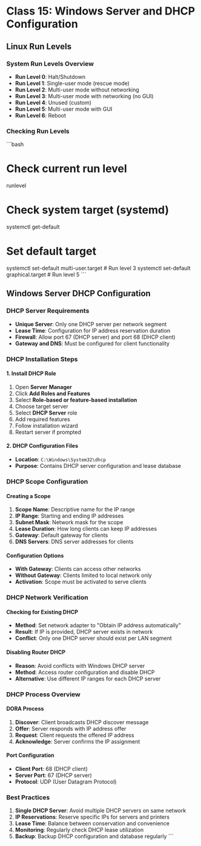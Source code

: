 # Class 15: Windows Server and DHCP Configuration

## Linux Run Levels

### System Run Levels Overview
- **Run Level 0**: Halt/Shutdown
- **Run Level 1**: Single-user mode (rescue mode)
- **Run Level 2**: Multi-user mode without networking
- **Run Level 3**: Multi-user mode with networking (no GUI)
- **Run Level 4**: Unused (custom)
- **Run Level 5**: Multi-user mode with GUI
- **Run Level 6**: Reboot

### Checking Run Levels
\`\`\`bash
# Check current run level
runlevel

# Check system target (systemd)
systemctl get-default

# Set default target
systemctl set-default multi-user.target  # Run level 3
systemctl set-default graphical.target   # Run level 5
\`\`\`

## Windows Server DHCP Configuration

### DHCP Server Requirements
- **Unique Server**: Only one DHCP server per network segment
- **Lease Time**: Configuration for IP address reservation duration
- **Firewall**: Allow port 67 (DHCP server) and port 68 (DHCP client)
- **Gateway and DNS**: Must be configured for client functionality

### DHCP Installation Steps

#### 1. Install DHCP Role
1. Open **Server Manager**
2. Click **Add Roles and Features**
3. Select **Role-based or feature-based installation**
4. Choose target server
5. Select **DHCP Server** role
6. Add required features
7. Follow installation wizard
8. Restart server if prompted

#### 2. DHCP Configuration Files
- **Location**: `C:\Windows\System32\dhcp`
- **Purpose**: Contains DHCP server configuration and lease database

### DHCP Scope Configuration

#### Creating a Scope
1. **Scope Name**: Descriptive name for the IP range
2. **IP Range**: Starting and ending IP addresses
3. **Subnet Mask**: Network mask for the scope
4. **Lease Duration**: How long clients can keep IP addresses
5. **Gateway**: Default gateway for clients
6. **DNS Servers**: DNS server addresses for clients

#### Configuration Options
- **With Gateway**: Clients can access other networks
- **Without Gateway**: Clients limited to local network only
- **Activation**: Scope must be activated to serve clients

### DHCP Network Verification

#### Checking for Existing DHCP
- **Method**: Set network adapter to "Obtain IP address automatically"
- **Result**: If IP is provided, DHCP server exists in network
- **Conflict**: Only one DHCP server should exist per LAN segment

#### Disabling Router DHCP
- **Reason**: Avoid conflicts with Windows DHCP server
- **Method**: Access router configuration and disable DHCP
- **Alternative**: Use different IP ranges for each DHCP server

### DHCP Process Overview

#### DORA Process
1. **Discover**: Client broadcasts DHCP discover message
2. **Offer**: Server responds with IP address offer
3. **Request**: Client requests the offered IP address
4. **Acknowledge**: Server confirms the IP assignment

#### Port Configuration
- **Client Port**: 68 (DHCP client)
- **Server Port**: 67 (DHCP server)
- **Protocol**: UDP (User Datagram Protocol)

### Best Practices
1. **Single DHCP Server**: Avoid multiple DHCP servers on same network
2. **IP Reservations**: Reserve specific IPs for servers and printers
3. **Lease Time**: Balance between conservation and convenience
4. **Monitoring**: Regularly check DHCP lease utilization
5. **Backup**: Backup DHCP configuration and database regularly
\`\`\`
